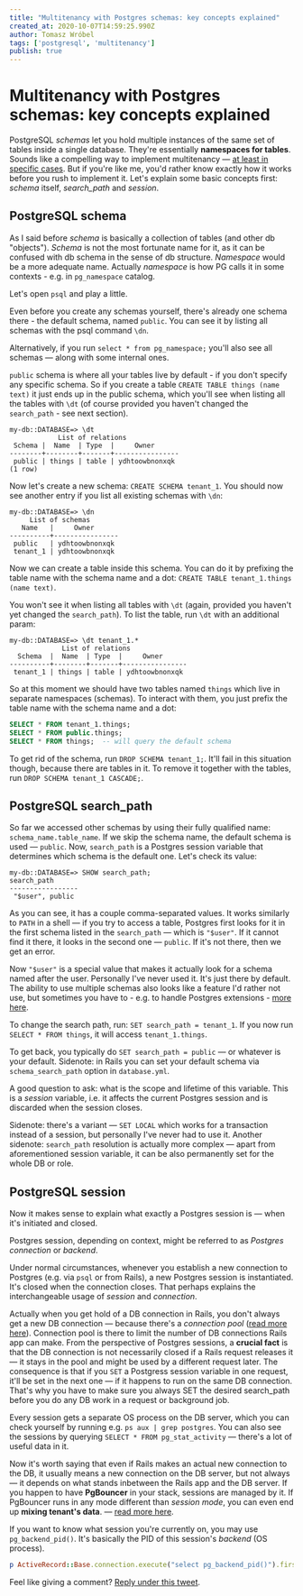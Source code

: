 ```yaml
---
title: "Multitenancy with Postgres schemas: key concepts explained"
created_at: 2020-10-07T14:59:25.990Z
author: Tomasz Wróbel
tags: ['postgresql', 'multitenancy']
publish: true
---
```


# Multitenancy with Postgres schemas: key concepts explained

PostgreSQL _schemas_ let you hold multiple instances of the same set of tables inside a single database. They're essentially **namespaces for tables**. Sounds like a compelling way to implement multitenancy — [at least in specific cases](https://blog.arkency.com/comparison-of-approaches-to-multitenancy-in-rails-apps/). But if you're like me, you'd rather know exactly how it works before you rush to implement it. Let's explain some basic concepts first: _schema_ itself, _search_path_ and _session_.

## PostgreSQL schema

As I said before _schema_ is basically a collection of tables (and other db "objects"). _Schema_ is not the most fortunate name for it, as it can be confused with db schema in the sense of db structure. _Namespace_ would be a more adequate name. Actually _namespace_ is how PG calls it in some contexts - e.g. in `pg_namespace` catalog.

Let's open `psql` and play a little.

Even before you create any schemas yourself, there's already one schema there - the default schema, named `public`. You can see it by listing all schemas with the psql command `\dn`.

Alternatively, if you run `select * from pg_namespace;` you'll also see all schemas — along with some internal ones.

`public` schema is where all your tables live by default - if you don't specify any specific schema. So if you create a table `CREATE TABLE things (name text)` it just ends up in the public schema, which you'll see when listing all the tables with `\dt` (of course provided you haven't changed the `search_path` - see next section).

```
my-db::DATABASE=> \dt
            List of relations
 Schema |  Name  | Type  |     Owner
--------+--------+-------+----------------
 public | things | table | ydhtoowbnonxqk
(1 row)
```

Now let's create a new schema: `CREATE SCHEMA tenant_1`. You should now see another entry if you list all existing schemas with `\dn`:

```
my-db::DATABASE=> \dn
     List of schemas
   Name   |     Owner
----------+----------------
 public   | ydhtoowbnonxqk
 tenant_1 | ydhtoowbnonxqk
```

Now we can create a table inside this schema. You can do it by prefixing the table name with the schema name and a dot: `CREATE TABLE tenant_1.things (name text)`.

You won't see it when listing all tables with `\dt` (again, provided you haven't yet changed the `search_path`). To list the table, run `\dt` with an additional param:

```
my-db::DATABASE=> \dt tenant_1.*
             List of relations
  Schema  |  Name  | Type  |     Owner
----------+--------+-------+----------------
 tenant_1 | things | table | ydhtoowbnonxqk
```

So at this moment we should have two tables named `things` which live in separate namespaces (schemas). To interact with them, you just prefix the table name with the schema name and a dot:

```sql
SELECT * FROM tenant_1.things;
SELECT * FROM public.things;
SELECT * FROM things;  -- will query the default schema
```

To get rid of the schema, run `DROP SCHEMA tenant_1;`. It'll fail in this situation though, because there are tables in it. To remove it together with the tables, run `DROP SCHEMA tenant_1 CASCADE;`.

## PostgreSQL search_path

So far we accessed other schemas by using their fully qualified name: `schema_name.table_name`. If we skip the schema name, the default schema is used — `public`. Now, `search_path` is a Postgres session variable that determines which schema is the default one. Let's check its value:

```
my-db::DATABASE=> SHOW search_path;                                                                                                                        search_path
-----------------
 "$user", public
```

As you can see, it has a couple comma-separated values. It works similarly to `PATH` in a shell — if you try to access a table, Postgres first looks for it in the first schema listed in the `search_path` — which is `"$user"`. If it cannot find it there, it looks in the second one — `public`. If it's not there, then we get an error. 

Now `"$user"` is a special value that makes it actually look for a schema named after the user. Personally I've never used it. It's just there by default. The ability to use multiple schemas also looks like a feature I'd rather not use, but sometimes you have to - e.g. to handle Postgres extensions - [more here](https://blog.arkency.com/what-surprised-us-in-postgres-schema-multitenancy/).

To change the search path, run: `SET search_path = tenant_1`. If you now run `SELECT * FROM things`, it will access `tenant_1.things`.

To get back, you typically do `SET search_path = public` — or whatever is your default. Sidenote: in Rails you can set your default schema via `schema_search_path` option in `database.yml`.

A good question to ask: what is the scope and lifetime of this variable. This is a _session_ variable, i.e. it affects the current Postgres session and is discarded when the session closes.

Sidenote: there's a variant — `SET LOCAL` which works for a transaction instead of a session, but personally I've never had to use it. Another sidenote: `search_path` resolution is actually more complex — apart from aforementioned session variable, it can be also permanently set for the whole DB or role.

## PostgreSQL session

Now it makes sense to explain what exactly a Postgres session is — when it's initiated and closed.

Postgres session, depending on context, might be referred to as _Postgres connection_ or _backend_.  

Under normal circumstances, whenever you establish a new connection to Postgres (e.g. via `psql` or from Rails), a new Postgres session is instantiated. It's closed when the connection closes. That perhaps explains the interchangeable usage of _session_ and _connection_. 

Actually when you get hold of a DB connection in Rails, you don't always get a new DB connection — because there's a _connection pool_ ([read more here](https://blog.arkency.com/rails-connections-pools-and-handlers/)). Connection pool is there to limit the number of DB connections Rails app can make. From the perspective of Postgres sessions, a **crucial fact** is that the DB connection is not necessarily closed if a Rails request releases it — it stays in the pool and might be used by a different request later. The consequence is that if you `SET` a Postgress session variable in one request, it'll be set in the next one — if it happens to run on the same DB connection. That's why you have to make sure you always SET the desired search_path before you do any DB work in a request or background job. 

Every session gets a separate OS process on the DB server, which you can check yourself by running e.g. `ps aux | grep postgres`. You can also see the sessions by querying `SELECT * FROM pg_stat_activity` — there's a lot of useful data in it.

Now it's worth saying that even if Rails makes an actual new connection to the DB, it usually means a new connection on the DB server, but not always — it depends on what stands inbetween the Rails app and the DB server. If you happen to have **PgBouncer** in your stack, sessions are managed by it. If PgBouncer runs in any mode different than _session mode_, you can even end up **mixing tenant's data**.  — [read more here](https://blog.arkency.com/what-surprised-us-in-postgres-schema-multitenancy/).

If you want to know what session you're currently on, you may use `pg_backend_pid()`. It's basically the PID of this session's _backend_ (OS process).

```ruby
p ActiveRecord::Base.connection.execute("select pg_backend_pid()").first
```

Feel like giving a comment? [Reply under this tweet](https://twitter.com/tomasz_wro/status/1313912889137197056).

<!-- ## Rails DB connection -->
<!-- not always 1-1 with pg connections -->

<!--  **Rails DB connection pool** — in short: _Connection Handler_ has many _Connection Pools_ has many _Connections_. [More here](https://blog.arkency.com/rails-connections-pools-and-handlers/). -->

<!-- ## Questions you might have -->

<!-- **How do you typically switch to a different tenant in a Rails app?** -->

<!-- **How do you do it in ActiveRecord?** -->
